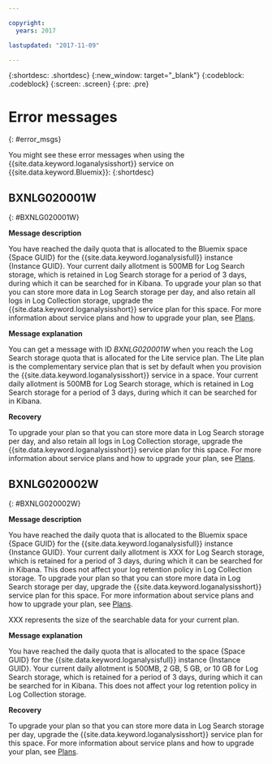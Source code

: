 ```yaml
---

copyright:
  years: 2017

lastupdated: "2017-11-09"

---
```



{:shortdesc: .shortdesc}
{:new_window: target="_blank"}
{:codeblock: .codeblock}
{:screen: .screen}
{:pre: .pre}


# Error messages
{: #error_msgs}

You might see these error messages when using the {{site.data.keyword.loganalysisshort}} service on {{site.data.keyword.Bluemix}}:
{:shortdesc}

## BXNLG020001W
{: #BXNLG020001W}

**Message description**

You have reached the daily quota that is allocated to the Bluemix space {Space GUID} for the {{site.data.keyword.loganalysisfull}} instance {Instance GUID}. Your current daily allotment is 500MB for Log Search storage, which is retained in Log Search storage for a period of 3 days, during which it can be searched for in Kibana. To upgrade your plan so that you can store more data in Log Search storage per day, and also retain all logs in Log Collection storage, upgrade the {{site.data.keyword.loganalysisshort}} service plan for this space. For more information about service plans and how to upgrade your plan, see [Plans](/docs/services/CloudLogAnalysis/log_analysis_ov.html#plans).


**Message explanation** 

You can get a message with ID *BXNLG020001W* when you reach the Log Search storage quota that is allocated for the Lite service plan. The Lite plan is the complementary service plan that is set by default when you provision the {{site.data.keyword.loganalysisshort}} service in a space. Your current daily allotment is 500MB for Log Search storage, which is retained in Log Search storage for a period of 3 days, during which it can be searched for in Kibana.

**Recovery**

To upgrade your plan so that you can store more data in Log Search storage per day, and also retain all logs in Log Collection storage, upgrade the {{site.data.keyword.loganalysisshort}} service plan for this space. For more information about service plans and how to upgrade your plan, see [Plans](/docs/services/CloudLogAnalysis/log_analysis_ov.html#plans).


## BXNLG020002W 
{: #BXNLG020002W}


**Message description**

You have reached the daily quota that is allocated to the Bluemix space {Space GUID} for the  {{site.data.keyword.loganalysisfull}} instance {Instance GUID}.  Your current daily allotment is XXX for Log Search storage, which is retained for a period of 3 days, during which it can be searched for in Kibana. This does not affect your log retention policy in Log Collection storage. To upgrade your plan so that you can store more data in Log Search storage per day, upgrade the {{site.data.keyword.loganalysisshort}} service plan for this space. For more information about service plans and how to upgrade your plan, see [Plans](/docs/services/CloudLogAnalysis/log_analysis_ov.html#plans).

XXX represents the size of the searchable data for your current plan.

**Message explanation** 

You have reached the daily quota that is allocated to the space {Space GUID} for the {{site.data.keyword.loganalysisfull}} instance {Instance GUID}.  Your current daily allotment is 500MB, 2 GB, 5 GB, or 10 GB for Log Search storage, which is retained for a period of 3 days, during which it can be searched for in Kibana. This does not affect your log retention policy in Log Collection storage.

**Recovery**

To upgrade your plan so that you can store more data in Log Search storage per day, upgrade the {{site.data.keyword.loganalysisshort}} service plan for this space. For more information about service plans and how to upgrade your plan, see [Plans](/docs/services/CloudLogAnalysis/log_analysis_ov.html#plans).





